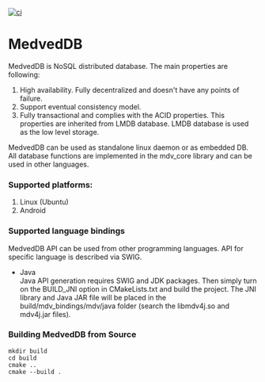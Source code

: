 [![ci][badge.ci]][ci]

[badge.ci]: https://github.com/wwwVladislav/MedvedDB/workflows/C/C++%20CI/badge.svg?branch=master

[ci]: https://github.com/wwwVladislav/MedvedDB/actions

# MedvedDB
MedvedDB is NoSQL distributed database.
The main properties are following:
1. High availability. Fully decentralized and doesn't have any points of failure.
2. Support eventual consistency model.
3. Fully transactional and complies with the ACID properties. This properties are inherited from LMDB database. LMDB database is used as the low level storage.

MedvedDB can be used as standalone linux daemon or as embedded DB.
All database functions are implemented in the mdv_core library and can be used in other languages.

### Supported platforms:
1. Linux (Ubuntu)
2. Android

### Supported language bindings
MedvedDB API can be used from other programming languages. API for specific language is described via SWIG.
 * Java \
Java API generation requires SWIG and JDK packages. Then simply turn on the BUILD_JNI option in CMakeLists.txt 
and build the project. The JNI library and Java JAR file will be placed in the build/mdv_bindings/mdv/java folder 
(search the libmdv4j.so and mdv4j.jar files).

### Building MedvedDB from Source
```
mkdir build
cd build
cmake ..
cmake --build .
```
